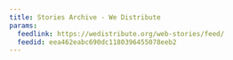 ```yaml
---
title: Stories Archive - We Distribute
params:
  feedlink: https://wedistribute.org/web-stories/feed/
  feedid: eea462eabc690dc1180396455078eeb2
---
```

